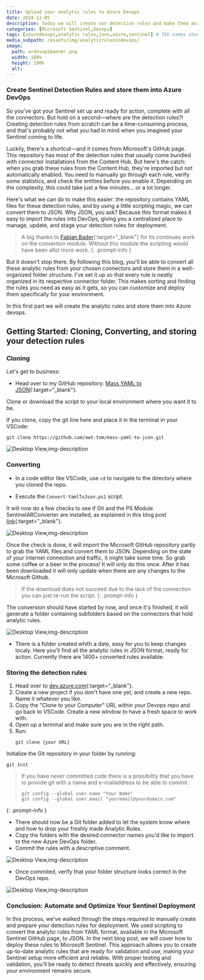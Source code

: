 ```yaml
---
title: Upload your analytic rules to Azure Devops
date: 2024-12-05
description: Today we will create our detection rules and make them available in Azure Devops
categories: [Microsoft Sentinel,Devops]
tags: [azuredevops,analytic rules,json,azure,sentinel] # TAG names should always be lowercase
media_subpath: /assets/img/analyticrulesindevops/
image:
  path: ardevopsbanner.png
  width: 100%
  height: 100%
  alt:
---
```


### Create Sentinel Detection Rules and store them into Azure DevOps

So you've got your Sentinel set up and ready for action, complete with all the connectors. But hold on a second—where are the detection rules?! Creating detection rules from scratch can be a time-consuming process, and that's probably not what you had in mind when you imagined your Sentinel coming to life.

Luckily, there's a shortcut—and it comes from Microsoft's GitHub page. This repository has most of the detection rules that usually come bundled with connector installations from the Content Hub. But here's the catch: when you grab these rules from the Content Hub, they're imported but not automatically enabled. You need to manually go through each rule, verify some statistics, and check the entities before you enable it. Depending on the complexity, this could take just a few minutes... or a lot longer.

Here's what we can do to make this easier: the repository contains YAML files for these detection rules, and by using a little scripting magic, we can convert them to JSON. Why JSON, you ask? Because this format makes it easy to import the rules into DevOps, giving you a centralized place to manage, update, and stage your detection rules for deployment. 

> A big thanks to [Fabian Bader](https://cloudbrothers.info/){:target="_blank"} for its continues work on the convertion module. Without this module the scripting would have been allot more work.
{: .prompt-info }

But it doesn't stop there. By following this blog, you'll be able to convert all these analytic rules from your chosen connectors and store them in a well-organized folder structure. I've set it up so that every rule is neatly organized in its respective connector folder. This makes sorting and finding the rules you need as easy as it gets, so you can customize and deploy them specifically for your environment.

In this first part we will create the analytic rules and store them into Azure devops.

## Getting Started: Cloning, Converting, and storing your detection rules


### Cloning
Let's get to business:

- Head over to my GitHub repository: [Mass YAML to JSON](https://github.com/awt-tom/mass-yaml-to-json){:target="_blank"}.

Clone or download the script to your local environment where you want it to be.

If you clone, copy the git line here and place it in the terminal in your VSCode:
   ```
   git clone https://github.com/awt-tom/mass-yaml-to-json.git
   ```
![Desktop View,img-description](gitclone.jpg)

### Converting

- In a code editor like VSCode, use `cd` to navigate to the directory where you cloned the repo.

- Execute the `Convert-YamlToJson.ps1` script.

It will now do a few checks to see if Git and the PS Module SentinelARConverter are installed, as explained in this blog post [link](https://azurewithtom.com/posts/Generate-ready-to-use-analytic-rules/){:target="_blank"}.

![Desktop View,img-description](downloadgithub.jpg)

Once the check is done, it will import the Microsoft GitHub repository partly to grab the YAML files and convert them to JSON. Depending on the state of your internet connection and traffic, it might take some time. So grab some coffee or a beer in the process! It will only do this once. After it has been downloaded it will only update when there are any changes to the Microsoft Github.

> If the download does not succeed due to the lack of the connection you can just re-run the script.
{: .prompt-info }

The conversion should have started by now, and once it's finished, it will generate a folder containing subfolders based on the connectors that hold analytic rules.

![Desktop View,img-description](scriptfinished.jpg)


- There is a folder created whith a date, easy for you to keep changes localy. Here you'll find all the analytic rules in JSON format, ready for action. Currently there are 1400+ converted rules available.

### Storing the detection rules

1. Head over to [dev.azure.com](https://dev.azure.com){:target="_blank"}.
2. Create a new project if you don't have one yet, and create a new repo. Name it whatever you like.
3. Copy the "Clone to your Computer" URL within your Devops repo and go back to VSCode. Create a new window to have a fresh space to work with.
4. Open up a terminal and make sure you are in the right path.
5. Run:
   ```
   git clone {your URL}
   ```
Initialize the Git repository in your folder by running:

   ```
   git init
   ```

> If you have never committed code there is a possibility that you have to provide git with a name and e-mailaddress to be able to commit.
> ```
> git config --global user.name "Your Name"
> git config --global user.email "youremail@yourdomain.com"
> ```
{: .prompt-info }

- There should now be a Git folder added to let the system know where and how to drop your freshly made Analytic Rules.
- Copy the folders with the desired connector names you'd like to import to the new Azure DevOps folder.
- Commit the rules with a descriptive comment.

![Desktop View,img-description](commitrules.jpg)

- Once commited, verify that your folder structure looks correct in the DevOps repo.

![Desktop View,img-description](devopsfolders.jpg)


### Conclusion: Automate and Optimize Your Sentinel Deployment

In this process, we've walked through the steps required to manually create and prepare your detection rules for deployment. We used scripting to convert the analytic rules from YAML format, available in the Microsoft Sentinel GitHub page, to JSON. In the next blog post, we will cover how to deploy these rules to Microsoft Sentinel. This approach allows you to create up-to-date analytic rules that are ready for validation and use, making your Sentinel setup more efficient and reliable. With proper testing and validation, you'll be ready to detect threats quickly and effectively, ensuring your environment remains secure.
